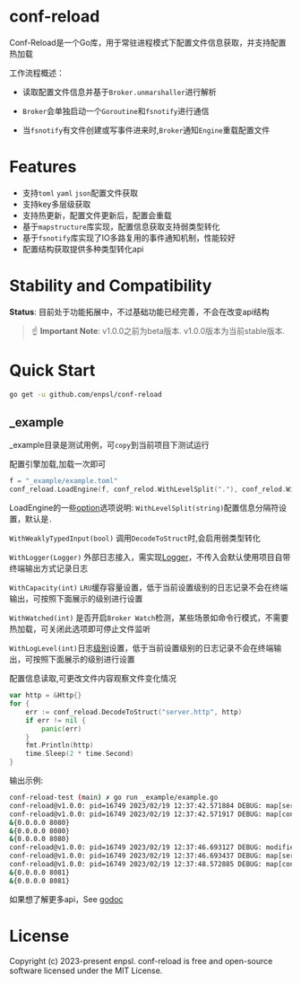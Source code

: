 # conf-reload


Conf-Reload是一个Go库，用于常驻进程模式下配置文件信息获取，并支持配置热加载

工作流程概述：

- 读取配置文件信息并基于`Broker.unmarshaller`进行解析

- `Broker`会单独启动一个`Goroutine`和`fsnotify`进行通信

- 当`fsnotify`有文件创建或写事件进来时,`Broker`通知`Engine`重载配置文件

# Features
- 支持`toml` `yaml` `json`配置文件获取
- 支持key多层级获取
- 支持热更新，配置文件更新后，配置会重载
- 基于`mapstructure`库实现，配置信息获取支持弱类型转化
- 基于`fsnotify`库实现了IO多路复用的事件通知机制，性能较好
- 配置结构获取提供多种类型转化api

# Stability and Compatibility

**Status**: 目前处于功能拓展中，不过基础功能已经完善，不会在改变api结构

> ☝️ **Important Note**: v1.0.0之前为beta版本. v1.0.0版本为当前stable版本.


# Quick Start

```bash
go get -u github.com/enpsl/conf-reload
```

## _example
_example目录是测试用例，可`copy`到当前项目下测试运行

配置引擎加载,加载一次即可
```go
f = "_example/example.toml"
conf_reload.LoadEngine(f, conf_relod.WithLevelSplit("."), conf_relod.WithLogLevel(0))
```
LoadEngine的一些[option](https://pkg.go.dev/github.com/enpsl/conf-reload#Option)选项说明:
`WithLevelSplit(string)`配置信息分隔符设置，默认是`.`

`WithWeaklyTypedInput(bool)` 调用`DecodeToStruct`时,会启用弱类型转化

`WithLogger(Logger)` 外部日志接入，需实现[Logger](https://pkg.go.dev/github.com/enpsl/conf-reload@v1.0.0#Logger)，不传入会默认使用项目自带终端输出方式记录日志

`WithCapacity(int)` `LRU`缓存容量设置，低于当前设置级别的日志记录不会在终端输出，可按照下面展示的级别进行设置

`WithWatched(int)` 是否开启`Broker Watch`检测，某些场景如命令行模式，不需要热加载，可关闭此选项即可停止文件监听

`WithLogLevel(int)`日志[级别](https://pkg.go.dev/github.com/enpsl/conf-reload@v1.0.0/internal/log#Level)设置，低于当前设置级别的日志记录不会在终端输出，可按照下面展示的级别进行设置

配置信息读取,可更改文件内容观察文件变化情况
```go
var http = &Http{}
for {
    err := conf_reload.DecodeToStruct("server.http", http)
    if err != nil {
        panic(err)
    }
    fmt.Println(http)
    time.Sleep(2 * time.Second)
}
```
输出示例:
```bash
conf-reload-test (main) ✗ go run _example/example.go
conf-reload@v1.0.0: pid=16749 2023/02/19 12:37:42.571884 DEBUG: map[server:map[config:map[connection:false depends:[tcp ip] publish:2023-02-19 timeout:10s] http:map[host:0.0.0.0 port:8080]]]
conf-reload@v1.0.0: pid=16749 2023/02/19 12:37:42.571917 DEBUG: map[config:map[connection:false depends:[tcp ip] publish:2023-02-19 timeout:10s] http:map[host:0.0.0.0 port:8080]]
&{0.0.0.0 8080}
&{0.0.0.0 8080}
&{0.0.0.0 8080}
conf-reload@v1.0.0: pid=16749 2023/02/19 12:37:46.693127 DEBUG: modified file:/Users/kuailexingqiu/go/src/conf-reload-test/_example/example.toml, /Users/kuailexingqiu/go/src/conf-reload-test/_example/example.toml
conf-reload@v1.0.0: pid=16749 2023/02/19 12:37:46.693437 DEBUG: map[server:map[config:map[connection:false depends:[tcp ip] publish:2023-02-19 timeout:10s] http:map[host:0.0.0.0 port:8081]]]
conf-reload@v1.0.0: pid=16749 2023/02/19 12:37:48.572885 DEBUG: map[config:map[connection:false depends:[tcp ip] publish:2023-02-19 timeout:10s] http:map[host:0.0.0.0 port:8081]]
&{0.0.0.0 8081}
&{0.0.0.0 8081}
```

如果想了解更多api，See [godoc](https://pkg.go.dev/github.com/enpsl/conf-reload@v1.0.0#pkg-functions)

# License
Copyright (c) 2023-present enpsl. conf-reload is free and open-source software licensed under the MIT License. 
